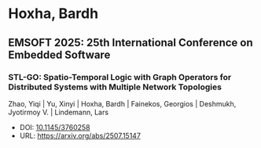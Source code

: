 # Hoxha, Bardh

## EMSOFT 2025: 25th International Conference on Embedded Software

### STL-GO: Spatio-Temporal Logic with Graph Operators for Distributed Systems with Multiple Network Topologies
Zhao, Yiqi | Yu, Xinyi | Hoxha, Bardh | Fainekos, Georgios | Deshmukh, Jyotirmoy V. | Lindemann, Lars
* DOI: [10.1145/3760258](https://doi.org/10.1145/3760258)
* URL: <https://arxiv.org/abs/2507.15147>

